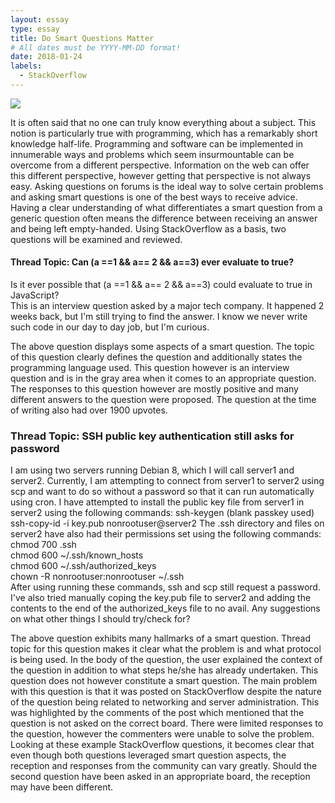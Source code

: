 ```yaml
---
layout: essay
type: essay
title: Do Smart Questions Matter
# All dates must be YYYY-MM-DD format!
date: 2018-01-24
labels:
  - StackOverflow
---
```


<img class="ui small right floated spaced image" src="../images/smart_questions.jpg">

It is often said that no one can truly know everything about a subject. This notion is particularly true with programming, which has a remarkably short knowledge half-life. Programming and software can be implemented in innumerable ways and problems which seem insurmountable can be overcome from a different perspective. Information on the web can offer this different perspective, however getting that perspective is not always easy. Asking questions on forums is the ideal way to solve certain problems and asking smart questions is one of the best ways to receive advice. Having a clear understanding of what differentiates a smart question from a generic question often means the difference between receiving an answer and being left empty-handed. Using StackOverflow as a basis, two questions will be examined and reviewed.

#### Thread Topic: Can (a ==1 && a== 2 && a==3) ever evaluate to true?  
Is it ever possible that (a ==1 && a== 2 && a==3) could evaluate to true in JavaScript?  
This is an interview question asked by a major tech company. It happened 2 weeks back, but I'm still trying to find the answer. I know we never write such code in our day to day job, but I'm curious.  


The above question displays some aspects of a smart question. The topic of this question clearly defines the question and additionally states the programming language used. This question however is an interview question and is in the gray area when it comes to an appropriate question. The responses to this question however are mostly positive and many different answers to the question were proposed. The question at the time of writing also had over 1900 upvotes.

### Thread Topic: SSH public key authentication still asks for password
I am using two servers running Debian 8, which I will call server1 and server2. Currently, I am attempting to connect from server1 to server2 using scp and want to do so without a password so that it can run automatically using cron. I have attempted to install the public key file from server1 in server2 using the following commands:
ssh-keygen (blank passkey used)
ssh-copy-id -i key.pub nonrootuser@server2 
The .ssh directory and files on server2 have also had their permissions set using the following commands: 
chmod 700 .ssh  
chmod 600 ~/.ssh/known_hosts  
chmod 600 ~/.ssh/authorized_keys  
chown -R nonrootuser:nonrootuser ~/.ssh  
After using running these commands, ssh and scp still request a password. I've also tried manually coping the key.pub file to server2 and adding the contents to the end of the authorized_keys file to no avail. 
Any suggestions on what other things I should try/check for?


The above question exhibits many hallmarks of a smart question. Thread topic for this question makes it clear what the problem is and what protocol is being used. In the body of the question, the user explained the context of the question in addition to what steps he/she has already undertaken. This question does not however constitute a smart question. The main problem with this question is that it was posted on StackOverflow despite the nature of the question being related to networking and server administration. This was highlighted by the comments of the post which mentioned that the question is not asked on the correct board. There were limited responses to the question, however the commenters were unable to solve the problem.
Looking at these example StackOverflow questions, it becomes clear that even though both questions leveraged smart question aspects, the reception and responses from the community can vary greatly. Should the second question have been asked in an appropriate board, the reception may have been different.
